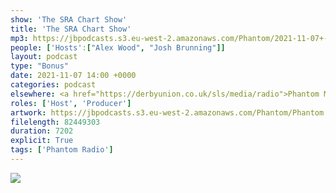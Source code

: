 ```yaml
---
show: 'The SRA Chart Show'
title: 'The SRA Chart Show'
mp3: https://jbpodcasts.s3.eu-west-2.amazonaws.com/Phantom/2021-11-07+-+SRA+Chart+Show.mp3
people: ['Hosts':["Alex Wood", "Josh Brunning"]]
layout: podcast
type: "Bonus"
date: 2021-11-07 14:00 +0000
categories: podcast
elsewhere: <a href="https://derbyunion.co.uk/sls/media/radio">Phantom Media</a>
roles: ['Host', 'Producer']
artwork: https://jbpodcasts.s3.eu-west-2.amazonaws.com/Phantom/Phantom.jpg
filelength: 82449303
duration: 7202
explicit: True
tags: ['Phantom Radio']
---
```


<img src="https://blog.josh.me.uk/images/SRAxBBCIntro.png">
